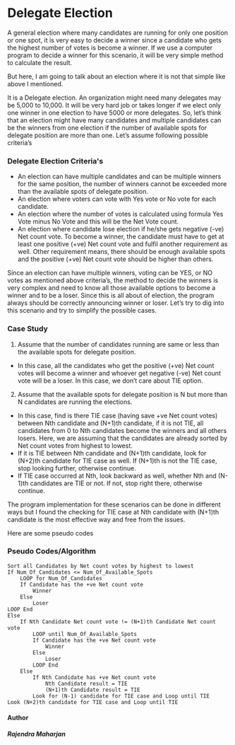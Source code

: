 # Delegate Election

A general election where many candidates are running for only one position or one spot, it is very easy to decide a winner since a candidate who gets the highest number of votes is become a winner. If we use a computer program to decide a winner for this scenario, it will be very simple method to calculate the result.

But here, I am going to talk about an election where it is not that simple like above I mentioned.

It is a Delegate election. An organization might need many delegates may be 5,000 to 10,000. It will be very hard job or takes longer if we elect only one winner in one election to have 5000 or more delegates. So, let’s think that an election might have many candidates and multiple candidates can be the winners from one election if the number of available spots for delegate position are more than one. Let’s assume following possible criteria’s 

### Delegate Election Criteria's
-	An election can have multiple candidates and can be multiple winners for the same position, the number of winners cannot be exceeded more than the available spots of delegate position.
-	An election where voters can vote with Yes vote or No vote for each candidate.
-	An election where the number of votes is calculated using formula Yes Vote minus No Vote and this will be the Net Vote count.
-	An election where candidate lose election if he/she gets negative (-ve) Net count vote. To become a winner, the candidate must have to get at least one positive (+ve) Net count vote and fulfil another requirement as well. Other requirement means, there should be enough available spots and the positive (+ve) Net count vote should be higher than others.

Since an election can have multiple winners, voting can be YES, or NO votes as mentioned above criteria’s, the method to decide the winners is very complex and need to know all those available options to become a winner and to be a loser. Since this is all about of election, the program always should be correctly announcing winner or loser.
Let’s try to dig into this scenario and try to simplify the possible cases.

### Case Study
1.	Assume that the number of candidates running are same or less than the available spots for delegate position.
-	In this case, all the candidates who get the positive (+ve) Net count votes will become a winner and whoever get negative (-ve) Net count vote will be a loser. In this case, we don’t care about TIE option.
2.	Assume that the available spots for delegate position is N but more than N candidates are running the elections. 
-	In this case, find is there TIE case (having save +ve Net count votes) between Nth candidate and (N+1)th candidate, if it is not TIE, all candidates from 0 to Nth candidates become the winners and all others losers. Here, we are assuming that the candidates are already sorted by Net count votes from highest to lowest.
-	If it is TIE between Nth candidate and (N+1)th candidate, look for (N+2)th candidate for TIE case as well. If (N+1)th is not the TIE case, stop looking further, otherwise continue.
-	If TIE case occurred at Nth, look backward as well, whether Nth and (N-1)th candidates are TIE or not. If not, stop right there, otherwise continue.

The program implementation for these scenarios can be done in different ways but I found the checking for TIE case at Nth candidate with (N+1)th candidate is the most effective way and free from the issues.

Here are some pseudo codes

### Pseudo Codes/Algorithm
```
Sort all Candidates by Net count votes by highest to lowest
If Num_Of_Candidates <= Num_Of_Available_Spots
	LOOP for Num_Of_Candidates
	If Candidate has the +ve Net count vote
		Winner
	Else
		Loser
LOOP End
Else
	If Nth Candidate Net count vote != (N+1)th Candidate Net count vote
		LOOP until Num_Of_Available_Spots
		If Candidate has the +ve Net count vote
			Winner
		Else
			Loser
		LOOP End
	Else
		If Nth Candidate has +ve Net count vote
			Nth Candidate result = TIE
			(N+1)th Candidate result = TIE
		Look for (N-1) candidate for TIE case and Loop until TIE
Look (N+2)th candidate for TIE case and Loop until TIE

```


#### Author
##### Rajendra Maharjan
